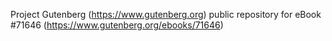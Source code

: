 Project Gutenberg (https://www.gutenberg.org) public repository
for eBook #71646 (https://www.gutenberg.org/ebooks/71646)
